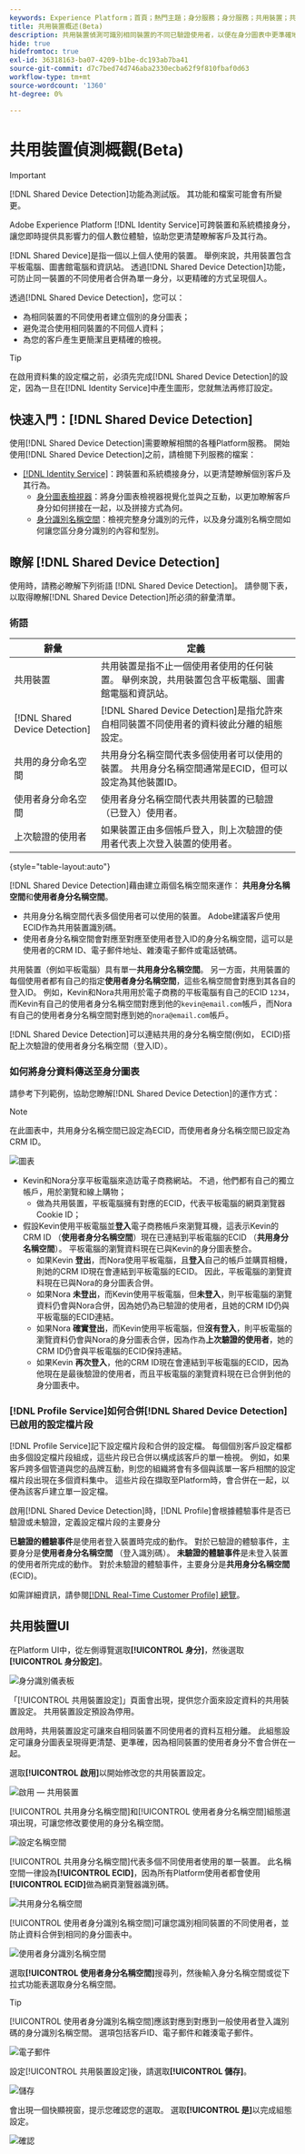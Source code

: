 ```yaml
---
keywords: Experience Platform；首頁；熱門主題；身分服務；身分服務；共用裝置；共用裝置
title: 共用裝置概述(Beta)
description: 共用裝置偵測可識別相同裝置的不同已驗證使用者，以便在身分圖表中更準確地呈現客戶資料
hide: true
hidefromtoc: true
exl-id: 36318163-ba07-4209-b1be-dc193ab7ba41
source-git-commit: d7c7bed74d746aba2330ecba62f9f810fbaf0d63
workflow-type: tm+mt
source-wordcount: '1360'
ht-degree: 0%

---
```


# 共用裝置偵測概觀(Beta)

>[!IMPORTANT]
>
>[!DNL Shared Device Detection]功能為測試版。 其功能和檔案可能會有所變更。

Adobe Experience Platform [!DNL Identity Service]可跨裝置和系統橋接身分，讓您即時提供具影響力的個人數位體驗，協助您更清楚瞭解客戶及其行為。

[!DNL Shared Device]是指一個以上個人使用的裝置。 舉例來說，共用裝置包含平板電腦、圖書館電腦和資訊站。 透過[!DNL Shared Device Detection]功能，可防止同一裝置的不同使用者合併為單一身分，以更精確的方式呈現個人。

透過[!DNL Shared Device Detection]，您可以：

* 為相同裝置的不同使用者建立個別的身分圖表；
* 避免混合使用相同裝置的不同個人資料；
* 為您的客戶產生更簡潔且更精確的檢視。

>[!TIP]
>
>在啟用資料集的設定檔之前，必須先完成[!DNL Shared Device Detection]的設定，因為一旦在[!DNL Identity Service]中產生圖形，您就無法再修訂設定。

## 快速入門：[!DNL Shared Device Detection]

使用[!DNL Shared Device Detection]需要瞭解相關的各種Platform服務。 開始使用[!DNL Shared Device Detection]之前，請檢閱下列服務的檔案：

* [[!DNL Identity Service]](./home.md)：跨裝置和系統橋接身分，以更清楚瞭解個別客戶及其行為。
   * [身分圖表檢視器](./features/identity-graph-viewer.md)：將身分圖表檢視器視覺化並與之互動，以更加瞭解客戶身分如何拼接在一起，以及拼接方式為何。
   * [身分識別名稱空間](./features/namespaces.md)：檢視完整身分識別的元件，以及身分識別名稱空間如何讓您區分身分識別的內容和型別。

## 瞭解 [!DNL Shared Device Detection]

使用時，請務必瞭解下列術語
[!DNL Shared Device Detection]。 請參閱下表，以取得瞭解[!DNL Shared Device Detection]所必須的辭彙清單。

### 術語

| 辭彙 | 定義 |
| --- | --- |
| 共用裝置 | 共用裝置是指不止一個使用者使用的任何裝置。 舉例來說，共用裝置包含平板電腦、圖書館電腦和資訊站。 |
| [!DNL Shared Device Detection] | [!DNL Shared Device Detection]是指允許來自相同裝置不同使用者的資料彼此分離的組態設定。 |
| 共用的身分命名空間 | 共用身分名稱空間代表多個使用者可以使用的裝置。 共用身分名稱空間通常是ECID，但可以設定為其他裝置ID。 |
| 使用者身分命名空間 | 使用者身分名稱空間代表共用裝置的已驗證（已登入）使用者。 |
| 上次驗證的使用者 | 如果裝置正由多個帳戶登入，則上次驗證的使用者代表上次登入裝置的使用者。 |

{style="table-layout:auto"}

[!DNL Shared Device Detection]藉由建立兩個名稱空間來運作： **共用身分名稱空間**&#x200B;和&#x200B;**使用者身分名稱空間**。

* 共用身分名稱空間代表多個使用者可以使用的裝置。 Adobe建議客戶使用ECID作為共用裝置識別碼。
* 使用者身分名稱空間會對應至對應至使用者登入ID的身分名稱空間，這可以是使用者的CRM ID、電子郵件地址、雜湊電子郵件或電話號碼。

共用裝置（例如平板電腦）具有單一&#x200B;**共用身分名稱空間**。 另一方面，共用裝置的每個使用者都有自己的指定&#x200B;**使用者身分名稱空間**，這些名稱空間會對應到其各自的登入ID。 例如，Kevin和Nora共用用於電子商務的平板電腦有自己的ECID `1234`，而Kevin有自己的使用者身分名稱空間對應到他的`kevin@email.com`帳戶，而Nora有自己的使用者身分名稱空間對應到她的`nora@email.com`帳戶。

[!DNL Shared Device Detection]可以連結共用的身分名稱空間(例如， ECID)搭配上次驗證的使用者身分名稱空間（登入ID）。

### 如何將身分資料傳送至身分圖表

請參考下列範例，協助您瞭解[!DNL Shared Device Detection]的運作方式：

>[!NOTE]
>
>在此圖表中，共用身分名稱空間已設定為ECID，而使用者身分名稱空間已設定為CRM ID。

![圖表](./images/shared-device/diagram.png)

* Kevin和Nora分享平板電腦來造訪電子商務網站。 不過，他們都有自己的獨立帳戶，用於瀏覽和線上購物；
   * 做為共用裝置，平板電腦擁有對應的ECID，代表平板電腦的網頁瀏覽器Cookie ID；
* 假設Kevin使用平板電腦並&#x200B;**登入**&#x200B;電子商務帳戶來瀏覽耳機，這表示Kevin的CRM ID （**使用者身分名稱空間**）現在已連結到平板電腦的ECID （**共用身分名稱空間**）。 平板電腦的瀏覽資料現在已與Kevin的身分圖表整合。
   * 如果Kevin **登出**，而Nora使用平板電腦，且&#x200B;**登入**&#x200B;自己的帳戶並購買相機，則她的CRM ID現在會連結到平板電腦的ECID。 因此，平板電腦的瀏覽資料現在已與Nora的身分圖表合併。
   * 如果Nora **未登出**，而Kevin使用平板電腦，但&#x200B;**未登入**，則平板電腦的瀏覽資料仍會與Nora合併，因為她仍為已驗證的使用者，且她的CRM ID仍與平板電腦的ECID連結。
   * 如果Nora **確實登出**，而Kevin使用平板電腦，但&#x200B;**沒有登入**，則平板電腦的瀏覽資料仍會與Nora的身分圖表合併，因為作為&#x200B;**上次驗證的使用者**，她的CRM ID仍會與平板電腦的ECID保持連結。
   * 如果Kevin **再次登入**，他的CRM ID現在會連結到平板電腦的ECID，因為他現在是最後驗證的使用者，而且平板電腦的瀏覽資料現在已合併到他的身分圖表中。

### [!DNL Profile Service]如何合併[!DNL Shared Device Detection]已啟用的設定檔片段

[!DNL Profile Service]記下設定檔片段和合併的設定檔。 每個個別客戶設定檔都由多個設定檔片段組成，這些片段已合併以構成該客戶的單一檢視。 例如，如果客戶跨多個管道與您的品牌互動，則您的組織將會有多個與該單一客戶相關的設定檔片段出現在多個資料集中。 這些片段在擷取至Platform時，會合併在一起，以便為該客戶建立單一設定檔。

啟用[!DNL Shared Device Detection]時，[!DNL Profile]會根據體驗事件是否已驗證或未驗證，定義設定檔片段的主要身分

**已驗證的體驗事件**&#x200B;是使用者登入裝置時完成的動作。 對於已驗證的體驗事件，主要身分是&#x200B;**使用者身分名稱空間** （登入識別碼）。 **未驗證的體驗事件**&#x200B;是未登入裝置的使用者所完成的動作。 對於未驗證的體驗事件，主要身分是&#x200B;**共用身分名稱空間** (ECID)。

如需詳細資訊，請參閱[[!DNL Real-Time Customer Profile] 總覽](../profile/home.md)。

## 共用裝置UI

在Platform UI中，從左側導覽選取&#x200B;**[!UICONTROL 身分]**，然後選取&#x200B;**[!UICONTROL 身分設定]**。

![身分識別儀表板](./images/shared-device/identity-dashboard.png)

「[!UICONTROL 共用裝置設定]」頁面會出現，提供您介面來設定資料的共用裝置設定。 共用裝置設定預設為停用。

啟用時，共用裝置設定可讓來自相同裝置不同使用者的資料互相分離。 此組態設定可讓身分圖表呈現得更清楚、更準確，因為相同裝置的使用者身分不會合併在一起。

選取&#x200B;**[!UICONTROL 啟用]**&#x200B;以開始修改您的共用裝置設定。

![啟用 — 共用裝置](./images/shared-device/enable-shared-device.png)

[!UICONTROL 共用身分名稱空間]和[!UICONTROL 使用者身分名稱空間]組態選項出現，可讓您修改要使用的身分名稱空間。

![設定名稱空間](./images/shared-device/set-namespaces.png)

[!UICONTROL 共用身分名稱空間]代表多個不同使用者使用的單一裝置。 此名稱空間一律設為&#x200B;**[!UICONTROL ECID]**，因為所有Platform使用者都會使用&#x200B;**[!UICONTROL ECID]**&#x200B;做為網頁瀏覽器識別碼。

![共用身分名稱空間](./images/shared-device/shared-identity-namespace.png)

[!UICONTROL 使用者身分識別名稱空間]可讓您識別相同裝置的不同使用者，並防止資料合併到相同的身分圖表中。

![使用者身分識別名稱空間](./images/shared-device/user-identity-namespace.png)

選取&#x200B;**[!UICONTROL 使用者身分名稱空間]**&#x200B;搜尋列，然後輸入身分名稱空間或從下拉式功能表選取身分名稱空間。

>[!TIP]
>
>[!UICONTROL 使用者身分識別名稱空間]應該對應到對應到一般使用者登入識別碼的身分識別名稱空間。 選項包括客戶ID、電子郵件和雜湊電子郵件。

![電子郵件](./images/shared-device/emails.png)

設定[!UICONTROL 共用裝置設定]後，請選取&#x200B;**[!UICONTROL 儲存]**。

![儲存](./images/shared-device/save.png)

會出現一個快顯視窗，提示您確認您的選取。 選取&#x200B;**[!UICONTROL 是]**&#x200B;以完成組態設定。

![確認](./images/shared-device/confirm.png)
